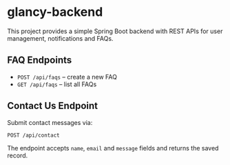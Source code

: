 # glancy-backend

This project provides a simple Spring Boot backend with REST APIs for user management, notifications and FAQs.

## FAQ Endpoints

- `POST /api/faqs` – create a new FAQ
- `GET /api/faqs` – list all FAQs

## Contact Us Endpoint

Submit contact messages via:

```
POST /api/contact
```

The endpoint accepts `name`, `email` and `message` fields and returns the saved record.